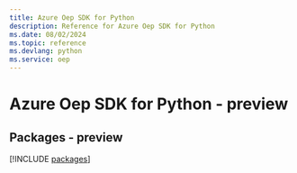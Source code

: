```yaml
---
title: Azure Oep SDK for Python
description: Reference for Azure Oep SDK for Python
ms.date: 08/02/2024
ms.topic: reference
ms.devlang: python
ms.service: oep
---
```

# Azure Oep SDK for Python - preview
## Packages - preview
[!INCLUDE [packages](oep-index.md)]